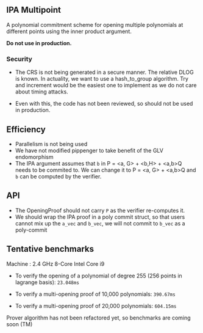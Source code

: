 ## IPA Multipoint

A polynomial commitment scheme for opening multiple polynomials at different points using the inner product argument.

**Do not use in production.**

### Security 

- The CRS is not being generated in a secure manner. The relative DLOG is known. In actuality, we want to use a hash_to_group algorithm. Try and increment would be the easiest one to implement as we do not care about timing attacks.

- Even with this, the code has not been reviewed, so should not be used in production.

## Efficiency

- Parallelism is not being used
- We have not modified pippenger to take benefit of the GLV endomorphism
- The IPA argument assumes that `b` in P = <a, G> + <b,H> + <a,b>Q needs to be commited to. We can change it to P = <a, G> + <a,b>Q and `b` can be computed by the verifier.

## API

- The OpeningProof should not carry `P` as the verifier re-computes it.
- We should wrap the IPA proof in a poly commit struct, so that users cannot mix up the `a_vec` and `b_vec`, we will not commit to `b_vec` as a poly-commit

## Tentative benchmarks



Machine : 2.4 GHz 8-Core Intel Core i9

- To verify the opening of a polynomial of degree 255 (256 points in lagrange basis): `23.048ms`

- To verify a multi-opening proof of 10,000 polynomials: `390.67ms`

- To verify a multi-opening proof of 20,000 polynomials: `604.15ms`

Prover algorithm has not been refactored yet, so benchmarks are coming soon (TM)